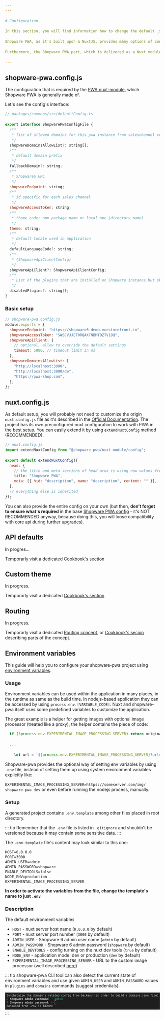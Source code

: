 ```yaml
---
---

# Configuration

In this section, you will find information how to change the default _static_ configuration of your project (not a backend side).

Shopware PWA, as it's built upon a NuxtJS, provides many options of configuration in the Nuxtjs style, accepting a `nuxt.config.js` file entirely!

Furthermore, the Shopware PWA part, which is delivered as a Nuxt module, also has its own config file named `shopware-pwa.config.js`. Both files are located in the root dir of a project.

---
```


## shopware-pwa.config.js

The configuration that is required by the [PWA nuxt-module](https://www.npmjs.com/package/@shopware-pwa/nuxt-module), which Shopware PWA is generally made of.

Let's see the config's interface:

```js
// packages/commons/src/defaultConfig.ts

export interface ShopwarePwaConfigFile {
  /**
   * list of allowed domains for this pwa instance from saleschannel configuration
   */
  shopwareDomainsAllowList?: string[];
  /**
   * default domain prefix
   */
  fallbackDomain?: string;
  /**
   * Shopware6 URL
   */
  shopwareEndpoint: string;
  /**
   * id specific for each sales channel
   */
  shopwareAccessToken: string;
  /**
   * theme code: npm package name or local one (directory name)
   */
  theme: string;
  /**
   * default locale used in application
   */
  defaultLanguageCode?: string;
  /**
   * {ShopwareApiClientConfig}
   */
  shopwareApiClient?: ShopwareApiClientConfig;
  /**
   * List of the plugins that are installed on Shopware instance but should not be loaded.
   */
  disabledPlugins?: string[];
}
```

### Basic setup

```js
// shopware-pwa.config.js
module.exports = {
  shopwareEndpoint: "https://shopware6-demo.vuestorefront.io",
  shopwareAccessToken: "SWSCVJJET0RQAXFNBMTDZTV1OQ",
  shopwareApiClient: {
    // optional, allow to override the default settings
    timeout: 5000, // timeout limit in ms
  },
  shopwareDomainsAllowList: [
    "http://localhost:3000",
    "http://localhost:3000/de",
    "https://pwa-shop.com",
  ],
};
```

## nuxt.config.js

As default setup, you will probably not need to customize the origin `nuxt.config.js` file as it's described in the [Official Documentation](https://nuxtjs.org/docs/directory-structure/nuxt-config). The project has its own preconfigured nuxt configuration to work with PWA in the best setup. You can easily extend it by using `extendNuxtConfig` method (RECOMMENDED).

```js
// nuxt.config.js
import extendNuxtConfig from "@shopware-pwa/nuxt-module/config";

export default extendNuxtConfig({
  head: {
    // the title and meta sections of head area is using now values from this files.
    title: "Shopware PWA",
    meta: [{ hid: "description", name: "description", content: "" }],
  },
  // everything else is inherited
});
```

You can also provide the entire config on your own (but then, **don't forget to ensure what's required** in the base [Shopware PWA config](https://github.com/vuestorefront/shopware-pwa/blob/master/packages/nuxt-module/src/extendNuxtConfig.ts#L10) - it's NOT RECOMMENDED anyway, because doing this, you will loose compatibility with core api during further upgrades).

## API defaults

In progres...

Temporarly visit a dedicated [Cookbook's section](../cookbook/#_9-overwrite-api-defaults)

## Custom theme

In progress.

Temporarly visit a dedicated [Cookbook's section](../cookbook/#_6-how-to-use-write-your-own-theme).

## Routing

In progress.

Temporarly visit a dedicated [Routing concept](../concepts/routing), or [Cookbook's secion](../cookbook/#_8-how-to-add-another-language) describing parts of the concept.

## Environment variables

This guide will help you to configure your shopware-pwa project using [environment variables](https://en.wikipedia.org/wiki/Environment_variable).

### Usage

Environment variables can be used within the application in many places, in the runtime as same as the build time. In nodejs-based application they can be accessed by using `process.env.[VARIABLE_CODE]`. Nuxt and shopware-pwa itself uses some predefined variables to customize the application.

The great example is a helper for getting images with optional image processor (treated like a proxy), the helper contains the piece of code:

```js
  if (!process.env.EXPERIMENTAL_IMAGE_PROCESSING_SERVER) return originalImageSrc

  ...

    let url = `${process.env.EXPERIMENTAL_IMAGE_PROCESSING_SERVER}?url=${mediaUrl}`

```

Shopware-pwa provides the optional way of setting env variables by using `.env` file, instead of setting them up using system environment variables explicitly like:

`EXPERIMENTAL_IMAGE_PROCESSING_SERVER=https://someserver.com/img/ shopware-pwa dev` or even before running the nodejs process, manually.

### Setup

A generated project contains `.env.template` among other files placed in root directory.

::: tip
Remember that the `.env` file is listed in `.gitignore` and shouldn't be versioned because it may contain some sensitive data.
:::

The `.env.template` file's content may look similar to this one:

```
HOST=0.0.0.0
PORT=3000
ADMIN_USER=admin
ADMIN_PASSWORD=shopware
ENABLE_DEVTOOLS=false
NODE_ENV=production
EXPERIMENTAL_IMAGE_PROCESSING_SERVER
```

**In order to activate the variables from the file, change the template's name to just `.env`**

### Description

The default environment variables

- `HOST` - nuxt server host name (`0.0.0.0` by default)
- `PORT` - nuxt server port number (`3000` by default)
- `ADMIN_USER` - Shopware 6 admin user name (`admin` by default)
- `ADMIN_PASSWORD` - Shopware 6 admin password (`shopware` by default)
- `ENABLE_DEVTOOLS` - config turning on the nuxt dev tools (`true` by default)
- `NODE_ENV` - application mode: dev or production (`dev` by default)
- `EXPERIMENTAL_IMAGE_PROCESSING_SERVER` - URL to the custom image processor (well described [here](https://github.com/vuestorefront/shopware-pwa/blob/master/packages/default-theme/src/helpers/images/getResizedImage.js))

::: tip
shopware-pwa CLI tool can also detect the current state of environment variables and use given `ADMIN_USER` and `ADMIN_PASSWORD` values in `plugins` and `domains` commands (suggest credentials).

![cli](./../../assets/env_cli.png)
:::
